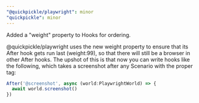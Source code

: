 ```yaml
---
"@quickpickle/playwright": minor
"quickpickle": minor
---
```


Added a "weight" property to Hooks for ordering.

@quickpickle/playwright uses the new weight property to ensure that
its After hook gets run last (weight:99), so that there will still
be a browser in other After hooks. The upshot of this is that now
you can write hooks like the following, which takes a screenshot
after any Scenario with the proper tag:

```ts
After('@screenshot', async (world:PlaywrightWorld) => {
  await world.screenshot()
})
```